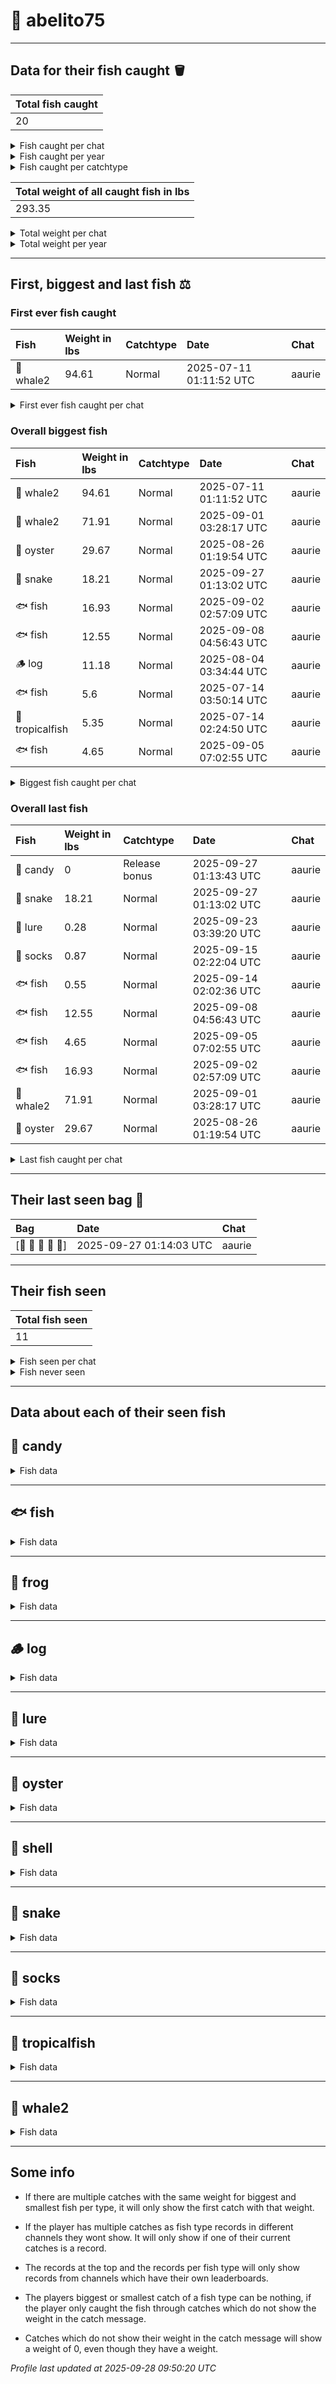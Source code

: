 # 🎣 abelito75



---------------

## Data for their fish caught 🪣
| Total fish caught |
|:------------------|
| 20                |

<details>
<summary>Fish caught per chat</summary>

| - | Chat   | Fish caught |
|:--|:-------|:------------|
| 1 | aaurie | 20          |

</details>

<details>
<summary>Fish caught per year</summary>

| - | Year | Count | Chat        |
|:--|:-----|:------|:------------|
| 1 | 2025 | 20    | aaurie: 20  |

</details>

<details>
<summary>Fish caught per catchtype</summary>

| - | Catchtype     | Count | Chat        |
|:--|:--------------|:------|:------------|
| 1 | Normal        | 19    | aaurie: 19  |
| 2 | Release bonus | 1     | aaurie: 1   |

</details>

| Total weight of all caught fish in lbs |
|:---------------------------------------|
| 293.35                                 |

<details>
<summary>Total weight per chat</summary>

| - | Chat   | Total weight in lbs |
|:--|:-------|:--------------------|
| 1 | aaurie | 293.35              |

</details>

<details>
<summary>Total weight per year</summary>

| - | Year | Total weight in lbs | Chat            |
|:--|:-----|:--------------------|:----------------|
| 1 | 2025 | 293.35              | aaurie: 293.35  |

</details>

---------------

## First, biggest and last fish ⚖️
### First ever fish caught
| Fish      | Weight in lbs | Catchtype | Date                    | Chat   |
|:----------|:--------------|:----------|:------------------------|:-------|
| 🐋 whale2 | 94.61         | Normal    | 2025-07-11 01:11:52 UTC | aaurie |

<details>
<summary>First ever fish caught per chat</summary>

| Chat   | Fish      | Weight in lbs | Catchtype | Date                    |
|:-------|:----------|:--------------|:----------|:------------------------|
| aaurie | 🐋 whale2 | 94.61         | Normal    | 2025-07-11 01:11:52 UTC |

</details>

### Overall biggest fish
| Fish            | Weight in lbs | Catchtype | Date                    | Chat   |
|:----------------|:--------------|:----------|:------------------------|:-------|
| 🐋 whale2       | 94.61         | Normal    | 2025-07-11 01:11:52 UTC | aaurie |
| 🐋 whale2       | 71.91         | Normal    | 2025-09-01 03:28:17 UTC | aaurie |
| 🦪 oyster       | 29.67         | Normal    | 2025-08-26 01:19:54 UTC | aaurie |
| 🐍 snake        | 18.21         | Normal    | 2025-09-27 01:13:02 UTC | aaurie |
| 🐟 fish         | 16.93         | Normal    | 2025-09-02 02:57:09 UTC | aaurie |
| 🐟 fish         | 12.55         | Normal    | 2025-09-08 04:56:43 UTC | aaurie |
| 🪵 log          | 11.18         | Normal    | 2025-08-04 03:34:44 UTC | aaurie |
| 🐟 fish         | 5.6           | Normal    | 2025-07-14 03:50:14 UTC | aaurie |
| 🐠 tropicalfish | 5.35          | Normal    | 2025-07-14 02:24:50 UTC | aaurie |
| 🐟 fish         | 4.65          | Normal    | 2025-09-05 07:02:55 UTC | aaurie |

<details>
<summary>Biggest fish caught per chat</summary>

| Chat   | Fish      | Weight in lbs | Catchtype | Date                    |
|:-------|:----------|:--------------|:----------|:------------------------|
| aaurie | 🐋 whale2 | 94.61         | Normal    | 2025-07-11 01:11:52 UTC |

</details>

### Overall last fish
| Fish      | Weight in lbs | Catchtype     | Date                    | Chat   |
|:----------|:--------------|:--------------|:------------------------|:-------|
| 🍬 candy  | 0             | Release bonus | 2025-09-27 01:13:43 UTC | aaurie |
| 🐍 snake  | 18.21         | Normal        | 2025-09-27 01:13:02 UTC | aaurie |
| 🎏 lure   | 0.28          | Normal        | 2025-09-23 03:39:20 UTC | aaurie |
| 🧦 socks  | 0.87          | Normal        | 2025-09-15 02:22:04 UTC | aaurie |
| 🐟 fish   | 0.55          | Normal        | 2025-09-14 02:02:36 UTC | aaurie |
| 🐟 fish   | 12.55         | Normal        | 2025-09-08 04:56:43 UTC | aaurie |
| 🐟 fish   | 4.65          | Normal        | 2025-09-05 07:02:55 UTC | aaurie |
| 🐟 fish   | 16.93         | Normal        | 2025-09-02 02:57:09 UTC | aaurie |
| 🐋 whale2 | 71.91         | Normal        | 2025-09-01 03:28:17 UTC | aaurie |
| 🦪 oyster | 29.67         | Normal        | 2025-08-26 01:19:54 UTC | aaurie |

<details>
<summary>Last fish caught per chat</summary>

| Chat   | Fish     | Weight in lbs | Catchtype     | Date                    |
|:-------|:---------|:--------------|:--------------|:------------------------|
| aaurie | 🍬 candy | 0             | Release bonus | 2025-09-27 01:13:43 UTC |

</details>

---------------

## Their last seen bag 🎒
| Bag              | Date                    | Chat   |
|:-----------------|:------------------------|:-------|
| [🐡 🐋 🐋 🐋 🍬] | 2025-09-27 01:14:03 UTC | aaurie |

---------------

## Their fish seen
| Total fish seen |
|:----------------|
| 11              |

<details>
<summary>Fish seen per chat</summary>

| - | Chat   | Fish seen |
|:--|:-------|:----------|
| 1 | aaurie | 11        |

</details>

<details>
<summary>Fish never seen</summary>

*  8ball 🎱

*  acorn 🌰

*  ant 🐜

*  athleticshoe 👟

*  balletshoes 🩰

*  bat 🦇

*  beaver 🦫

*  bee 🐝

*  beetle 🪲

*  beveragebox 🧃

*  bilberries 🫐

*  bird 🐦

*  blackbird 🐦‍⬛

*  blackcat 🐈‍⬛

*  blowfish 🐡

*  bobber 🪀

*  bone 🦴

*  boot 👢

*  briefs 🩲

*  brownmushroom 🍄‍🟫

*  bubbleteacup 🧋

*  butterfly 🦋

*  cactus 🌵

*  cannedfood 🥫

*  carpentrysaw 🪚

*  caterpillar 🐛

*  coat 🧥

*  cockroach 🪳

*  compass 🧭

*  coral 🪸

*  crab 🦀

*  cricket 🦗

*  crocodile 🐊

*  crowberries 🍇

*  crown 👑

*  cucumber 🥒

*  dagger 🗡️

*  darksunglasses 🕶️

*  dolphin 🐬

*  dragon 🐉

*  duck 🦆

*  emptynest 🪹

*  feather 🪶

*  fly 🪰

*  gloves 🧤

*  goose 🪿

*  grass 🌾

*  hook 🪝

*  icecube 🧊

*  iceskate ⛸️

*  iphone 📱

*  jar 🫙

*  jellyfish 🪼

*  kite 🪁

*  ladybug 🐞

*  leaf 🍃

*  lizard 🦎

*  lobster 🦞

*  lupine 🪻

*  malegenie 🧞‍♂

*  mapleleaf 🍁

*  mermaid 🧜‍♀️

*  moose 🫎

*  mosquito 🦟

*  mushroom 🍄

*  nestwitheggs 🪺

*  octopus 🐙

*  oildrum 🛢️

*  otter 🦦

*  owl 🦉

*  penguin 🐧

*  plankton 🦠

*  polarbear 🐻‍❄

*  rat 🐀

*  rock 🪨

*  rose 🌹

*  sandal 👡

*  sanddollar 🍥

*  sandwich 🥪

*  sauropod 🦕

*  scarf 🧣

*  scorpion 🦂

*  seal 🦭

*  seaweed 🌿

*  shamrock ☘️

*  shark 🦈

*  shoppingcart 🛒

*  shrimp 🦐

*  skull 💀

*  slotmachine 🎰

*  snail 🐌

*  spider 🕷️

*  spiderweb 🕸️

*  sponge 🧽

*  squid 🦑

*  squirrel 🐿️

*  sunflower 🌻

*  sunscreenbottle 🧴

*  swan 🦢

*  teddybear 🧸

*  thongsandal 🩴

*  tulip 🌷

*  turtle 🐢

*  umbrella ☂️

*  whale 🐳

*  wiltedflower 🥀

*  wireline 🧵

*  womanshat 👒

*  worm 🪱

*  zombie 🧟

In total 110 fish never seen
</details>

---------------

## Data about each of their seen fish

## 🍬 candy

<details>
<summary>Fish data</summary>

| Caught in total |
|:----------------|
| 1               |

### Fish caught per chat
| 🍬 | Chat   | Fish caught |
|:---|:-------|:------------|
| 1  | aaurie | 1           |

### Fish caught per year
| 🍬 | Year | Count | Chat       |
|:---|:-----|:------|:-----------|
| 1  | 2025 | 1     | aaurie: 1  |

### Fish caught per catchtype
| 🍬 | Catchtype     | Count | Chat       |
|:---|:--------------|:------|:-----------|
| 1  | Release bonus | 1     | aaurie: 1  |

| 🍬             | Weight in lbs | Catchtype     | Date                    | Chat   |
|:---------------|:--------------|:--------------|:------------------------|:-------|
| First catch    | 0             | Release bonus | 2025-09-27 01:13:43 UTC | aaurie |
| Last catch     | 0             | Release bonus | 2025-09-27 01:13:43 UTC | aaurie |
| Biggest catch  | 0             |               |                         |        |
| Smallest catch | 0             |               |                         |        |

</details>

---------------

## 🐟 fish

<details>
<summary>Fish data</summary>

| Caught in total |
|:----------------|
| 7               |

### Fish caught per chat
| 🐟 | Chat   | Fish caught |
|:---|:-------|:------------|
| 1  | aaurie | 7           |

### Fish caught per year
| 🐟 | Year | Count | Chat       |
|:---|:-----|:------|:-----------|
| 1  | 2025 | 7     | aaurie: 7  |

### Fish caught per catchtype
| 🐟 | Catchtype | Count | Chat       |
|:---|:----------|:------|:-----------|
| 1  | Normal    | 7     | aaurie: 7  |

| 🐟             | Weight in lbs | Catchtype | Date                    | Chat   |
|:---------------|:--------------|:----------|:------------------------|:-------|
| First catch    | 3.2           | Normal    | 2025-07-11 23:25:32 UTC | aaurie |
| Last catch     | 0.55          | Normal    | 2025-09-14 02:02:36 UTC | aaurie |
| Biggest catch  | 16.93         | Normal    | 2025-09-02 02:57:09 UTC | aaurie |
| Smallest catch | 0.55          | Normal    | 2025-09-14 02:02:36 UTC | aaurie |

</details>

---------------

## 🐸 frog

<details>
<summary>Fish data</summary>

| Caught in total |
|:----------------|
| 1               |

### Fish caught per chat
| 🐸 | Chat   | Fish caught |
|:---|:-------|:------------|
| 1  | aaurie | 1           |

### Fish caught per year
| 🐸 | Year | Count | Chat       |
|:---|:-----|:------|:-----------|
| 1  | 2025 | 1     | aaurie: 1  |

### Fish caught per catchtype
| 🐸 | Catchtype | Count | Chat       |
|:---|:----------|:------|:-----------|
| 1  | Normal    | 1     | aaurie: 1  |

| 🐸             | Weight in lbs | Catchtype | Date                    | Chat   |
|:---------------|:--------------|:----------|:------------------------|:-------|
| First catch    | 3.43          | Normal    | 2025-07-21 04:08:06 UTC | aaurie |
| Last catch     | 3.43          | Normal    | 2025-07-21 04:08:06 UTC | aaurie |
| Biggest catch  | 3.43          | Normal    | 2025-07-21 04:08:06 UTC | aaurie |
| Smallest catch | 3.43          | Normal    | 2025-07-21 04:08:06 UTC | aaurie |

</details>

---------------

## 🪵 log

<details>
<summary>Fish data</summary>

| Caught in total |
|:----------------|
| 1               |

### Fish caught per chat
| 🪵 | Chat   | Fish caught |
|:---|:-------|:------------|
| 1  | aaurie | 1           |

### Fish caught per year
| 🪵 | Year | Count | Chat       |
|:---|:-----|:------|:-----------|
| 1  | 2025 | 1     | aaurie: 1  |

### Fish caught per catchtype
| 🪵 | Catchtype | Count | Chat       |
|:---|:----------|:------|:-----------|
| 1  | Normal    | 1     | aaurie: 1  |

| 🪵             | Weight in lbs | Catchtype | Date                    | Chat   |
|:---------------|:--------------|:----------|:------------------------|:-------|
| First catch    | 11.18         | Normal    | 2025-08-04 03:34:44 UTC | aaurie |
| Last catch     | 11.18         | Normal    | 2025-08-04 03:34:44 UTC | aaurie |
| Biggest catch  | 11.18         | Normal    | 2025-08-04 03:34:44 UTC | aaurie |
| Smallest catch | 11.18         | Normal    | 2025-08-04 03:34:44 UTC | aaurie |

</details>

---------------

## 🎏 lure

<details>
<summary>Fish data</summary>

| Caught in total |
|:----------------|
| 1               |

### Fish caught per chat
| 🎏 | Chat   | Fish caught |
|:---|:-------|:------------|
| 1  | aaurie | 1           |

### Fish caught per year
| 🎏 | Year | Count | Chat       |
|:---|:-----|:------|:-----------|
| 1  | 2025 | 1     | aaurie: 1  |

### Fish caught per catchtype
| 🎏 | Catchtype | Count | Chat       |
|:---|:----------|:------|:-----------|
| 1  | Normal    | 1     | aaurie: 1  |

| 🎏             | Weight in lbs | Catchtype | Date                    | Chat   |
|:---------------|:--------------|:----------|:------------------------|:-------|
| First catch    | 0.28          | Normal    | 2025-09-23 03:39:20 UTC | aaurie |
| Last catch     | 0.28          | Normal    | 2025-09-23 03:39:20 UTC | aaurie |
| Biggest catch  | 0.28          | Normal    | 2025-09-23 03:39:20 UTC | aaurie |
| Smallest catch | 0.28          | Normal    | 2025-09-23 03:39:20 UTC | aaurie |

</details>

---------------

## 🦪 oyster

<details>
<summary>Fish data</summary>

| Caught in total |
|:----------------|
| 2               |

### Fish caught per chat
| 🦪 | Chat   | Fish caught |
|:---|:-------|:------------|
| 1  | aaurie | 2           |

### Fish caught per year
| 🦪 | Year | Count | Chat       |
|:---|:-----|:------|:-----------|
| 1  | 2025 | 2     | aaurie: 2  |

### Fish caught per catchtype
| 🦪 | Catchtype | Count | Chat       |
|:---|:----------|:------|:-----------|
| 1  | Normal    | 2     | aaurie: 2  |

| 🦪             | Weight in lbs | Catchtype | Date                    | Chat   |
|:---------------|:--------------|:----------|:------------------------|:-------|
| First catch    | 4.26          | Normal    | 2025-07-25 05:30:22 UTC | aaurie |
| Last catch     | 29.67         | Normal    | 2025-08-26 01:19:54 UTC | aaurie |
| Biggest catch  | 29.67         | Normal    | 2025-08-26 01:19:54 UTC | aaurie |
| Smallest catch | 4.26          | Normal    | 2025-07-25 05:30:22 UTC | aaurie |

</details>

---------------

## 🐚 shell

<details>
<summary>Fish data</summary>

| Caught in total |
|:----------------|
| 1               |

### Fish caught per chat
| 🐚 | Chat   | Fish caught |
|:---|:-------|:------------|
| 1  | aaurie | 1           |

### Fish caught per year
| 🐚 | Year | Count | Chat       |
|:---|:-----|:------|:-----------|
| 1  | 2025 | 1     | aaurie: 1  |

### Fish caught per catchtype
| 🐚 | Catchtype | Count | Chat       |
|:---|:----------|:------|:-----------|
| 1  | Normal    | 1     | aaurie: 1  |

| 🐚             | Weight in lbs | Catchtype | Date                    | Chat   |
|:---------------|:--------------|:----------|:------------------------|:-------|
| First catch    | 3.1           | Normal    | 2025-08-08 02:06:14 UTC | aaurie |
| Last catch     | 3.1           | Normal    | 2025-08-08 02:06:14 UTC | aaurie |
| Biggest catch  | 3.1           | Normal    | 2025-08-08 02:06:14 UTC | aaurie |
| Smallest catch | 3.1           | Normal    | 2025-08-08 02:06:14 UTC | aaurie |

</details>

---------------

## 🐍 snake

<details>
<summary>Fish data</summary>

| Caught in total |
|:----------------|
| 1               |

### Fish caught per chat
| 🐍 | Chat   | Fish caught |
|:---|:-------|:------------|
| 1  | aaurie | 1           |

### Fish caught per year
| 🐍 | Year | Count | Chat       |
|:---|:-----|:------|:-----------|
| 1  | 2025 | 1     | aaurie: 1  |

### Fish caught per catchtype
| 🐍 | Catchtype | Count | Chat       |
|:---|:----------|:------|:-----------|
| 1  | Normal    | 1     | aaurie: 1  |

| 🐍             | Weight in lbs | Catchtype | Date                    | Chat   |
|:---------------|:--------------|:----------|:------------------------|:-------|
| First catch    | 18.21         | Normal    | 2025-09-27 01:13:02 UTC | aaurie |
| Last catch     | 18.21         | Normal    | 2025-09-27 01:13:02 UTC | aaurie |
| Biggest catch  | 18.21         | Normal    | 2025-09-27 01:13:02 UTC | aaurie |
| Smallest catch | 18.21         | Normal    | 2025-09-27 01:13:02 UTC | aaurie |

</details>

---------------

## 🧦 socks

<details>
<summary>Fish data</summary>

| Caught in total |
|:----------------|
| 1               |

### Fish caught per chat
| 🧦 | Chat   | Fish caught |
|:---|:-------|:------------|
| 1  | aaurie | 1           |

### Fish caught per year
| 🧦 | Year | Count | Chat       |
|:---|:-----|:------|:-----------|
| 1  | 2025 | 1     | aaurie: 1  |

### Fish caught per catchtype
| 🧦 | Catchtype | Count | Chat       |
|:---|:----------|:------|:-----------|
| 1  | Normal    | 1     | aaurie: 1  |

| 🧦             | Weight in lbs | Catchtype | Date                    | Chat   |
|:---------------|:--------------|:----------|:------------------------|:-------|
| First catch    | 0.87          | Normal    | 2025-09-15 02:22:04 UTC | aaurie |
| Last catch     | 0.87          | Normal    | 2025-09-15 02:22:04 UTC | aaurie |
| Biggest catch  | 0.87          | Normal    | 2025-09-15 02:22:04 UTC | aaurie |
| Smallest catch | 0.87          | Normal    | 2025-09-15 02:22:04 UTC | aaurie |

</details>

---------------

## 🐠 tropicalfish

<details>
<summary>Fish data</summary>

| Caught in total |
|:----------------|
| 2               |

### Fish caught per chat
| 🐠 | Chat   | Fish caught |
|:---|:-------|:------------|
| 1  | aaurie | 2           |

### Fish caught per year
| 🐠 | Year | Count | Chat       |
|:---|:-----|:------|:-----------|
| 1  | 2025 | 2     | aaurie: 2  |

### Fish caught per catchtype
| 🐠 | Catchtype | Count | Chat       |
|:---|:----------|:------|:-----------|
| 1  | Normal    | 2     | aaurie: 2  |

| 🐠             | Weight in lbs | Catchtype | Date                    | Chat   |
|:---------------|:--------------|:----------|:------------------------|:-------|
| First catch    | 5.35          | Normal    | 2025-07-14 02:24:50 UTC | aaurie |
| Last catch     | 3.35          | Normal    | 2025-08-25 04:55:35 UTC | aaurie |
| Biggest catch  | 5.35          | Normal    | 2025-07-14 02:24:50 UTC | aaurie |
| Smallest catch | 3.35          | Normal    | 2025-08-25 04:55:35 UTC | aaurie |

</details>

---------------

## 🐋 whale2

<details>
<summary>Fish data</summary>

| Caught in total |
|:----------------|
| 2               |

### Fish caught per chat
| 🐋 | Chat   | Fish caught |
|:---|:-------|:------------|
| 1  | aaurie | 2           |

### Fish caught per year
| 🐋 | Year | Count | Chat       |
|:---|:-----|:------|:-----------|
| 1  | 2025 | 2     | aaurie: 2  |

### Fish caught per catchtype
| 🐋 | Catchtype | Count | Chat       |
|:---|:----------|:------|:-----------|
| 1  | Normal    | 2     | aaurie: 2  |

| 🐋             | Weight in lbs | Catchtype | Date                    | Chat   |
|:---------------|:--------------|:----------|:------------------------|:-------|
| First catch    | 94.61         | Normal    | 2025-07-11 01:11:52 UTC | aaurie |
| Last catch     | 71.91         | Normal    | 2025-09-01 03:28:17 UTC | aaurie |
| Biggest catch  | 94.61         | Normal    | 2025-07-11 01:11:52 UTC | aaurie |
| Smallest catch | 71.91         | Normal    | 2025-09-01 03:28:17 UTC | aaurie |

</details>

---------------
## Some info

*  If there are multiple catches with the same weight for biggest and smallest fish per type, it will only show the first catch with that weight.

*  If the player has multiple catches as fish type records in different channels they wont show. It will only show if one of their current catches is a record.

*  The records at the top and the records per fish type will only show records from channels which have their own leaderboards.

*  The players biggest or smallest catch of a fish type can be nothing, if the player only caught the fish through catches which do not show the weight in the catch message.

*  Catches which do not show their weight in the catch message will show a weight of 0, even though they have a weight.

_Profile last updated at 2025-09-28 09:50:20 UTC_
